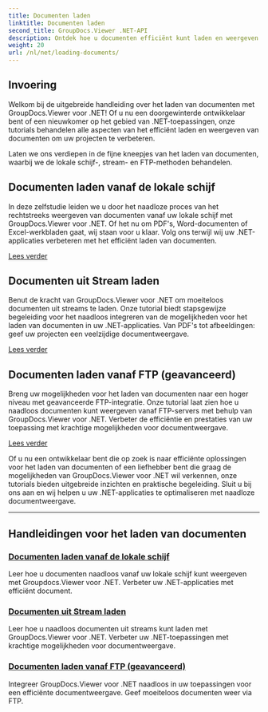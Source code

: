 ```yaml
---
title: Documenten laden
linktitle: Documenten laden
second_title: GroupDocs.Viewer .NET-API
description: Ontdek hoe u documenten efficiënt kunt laden en weergeven met GroupDocs.Viewer .NET. Ontdek lokale schijf-, stream- en FTP-laadtutorials voor verbeterde .NET-apps.
weight: 20
url: /nl/net/loading-documents/
---
```

## Invoering

Welkom bij de uitgebreide handleiding over het laden van documenten met GroupDocs.Viewer voor .NET! Of u nu een doorgewinterde ontwikkelaar bent of een nieuwkomer op het gebied van .NET-toepassingen, onze tutorials behandelen alle aspecten van het efficiënt laden en weergeven van documenten om uw projecten te verbeteren.

Laten we ons verdiepen in de fijne kneepjes van het laden van documenten, waarbij we de lokale schijf-, stream- en FTP-methoden behandelen.

## Documenten laden vanaf de lokale schijf

In deze zelfstudie leiden we u door het naadloze proces van het rechtstreeks weergeven van documenten vanaf uw lokale schijf met GroupDocs.Viewer voor .NET. Of het nu om PDF's, Word-documenten of Excel-werkbladen gaat, wij staan voor u klaar. Volg ons terwijl wij uw .NET-applicaties verbeteren met het efficiënt laden van documenten.

[Lees verder](./loading-document-local-disk/)

## Documenten uit Stream laden

Benut de kracht van GroupDocs.Viewer voor .NET om moeiteloos documenten uit streams te laden. Onze tutorial biedt stapsgewijze begeleiding voor het naadloos integreren van de mogelijkheden voor het laden van documenten in uw .NET-applicaties. Van PDF's tot afbeeldingen: geef uw projecten een veelzijdige documentweergave.

[Lees verder](./loading-document-stream/)

## Documenten laden vanaf FTP (geavanceerd)

Breng uw mogelijkheden voor het laden van documenten naar een hoger niveau met geavanceerde FTP-integratie. Onze tutorial laat zien hoe u naadloos documenten kunt weergeven vanaf FTP-servers met behulp van GroupDocs.Viewer voor .NET. Verbeter de efficiëntie en prestaties van uw toepassing met krachtige mogelijkheden voor documentweergave.

[Lees verder](./loading-document-ftp/)

Of u nu een ontwikkelaar bent die op zoek is naar efficiënte oplossingen voor het laden van documenten of een liefhebber bent die graag de mogelijkheden van GroupDocs.Viewer voor .NET wil verkennen, onze tutorials bieden uitgebreide inzichten en praktische begeleiding. Sluit u bij ons aan en wij helpen u uw .NET-applicaties te optimaliseren met naadloze documentweergave.

---
## Handleidingen voor het laden van documenten
### [Documenten laden vanaf de lokale schijf](./loading-document-local-disk/)
Leer hoe u documenten naadloos vanaf uw lokale schijf kunt weergeven met Groupdocs.Viewer voor .NET. Verbeter uw .NET-applicaties met efficiënt document.
### [Documenten uit Stream laden](./loading-document-stream/)
Leer hoe u naadloos documenten uit streams kunt laden met GroupDocs.Viewer voor .NET. Verbeter uw .NET-toepassingen met krachtige mogelijkheden voor documentweergave.
### [Documenten laden vanaf FTP (geavanceerd)](./loading-document-ftp/)
Integreer GroupDocs.Viewer voor .NET naadloos in uw toepassingen voor een efficiënte documentweergave. Geef moeiteloos documenten weer via FTP.